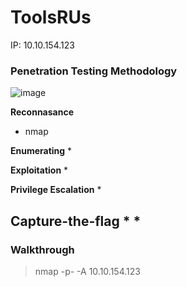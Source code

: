 # ToolsRUs

IP: 10.10.154.123

### Penetration Testing Methodology

![image](https://user-images.githubusercontent.com/44063862/160220590-db70b7dd-a85c-407f-b5d8-e42e9fa58dc3.png)

**Reconnasance**
* nmap

**Enumerating**
*

**Exploitation**
*

**Privilege Escalation**
*

**Capture-the-flag**
*
*
----------------------------------------------------------------
### Walkthrough

> nmap -p- -A 10.10.154.123

